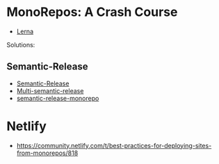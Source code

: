 # MonoRepos: A Crash Course

- [Lerna][lerna]

Solutions:

## Semantic-Release

- [Semantic-Release](https://github.com/semantic-release/semantic-release/issues/193#issuecomment-462063871)
- [Multi-semantic-release](https://github.com/dhoulb/multi-semantic-release)
- [semantic-release-monorepo](https://github.com/Updater/semantic-release-monorepo)

# Netlify

- https://community.netlify.com/t/best-practices-for-deploying-sites-from-monorepos/818

<!--
  Links
  -->

<!-- prettier-ignore-start -->
[lerna]: https://github.com/lerna/lerna
<!-- prettier-ignore-end -->
